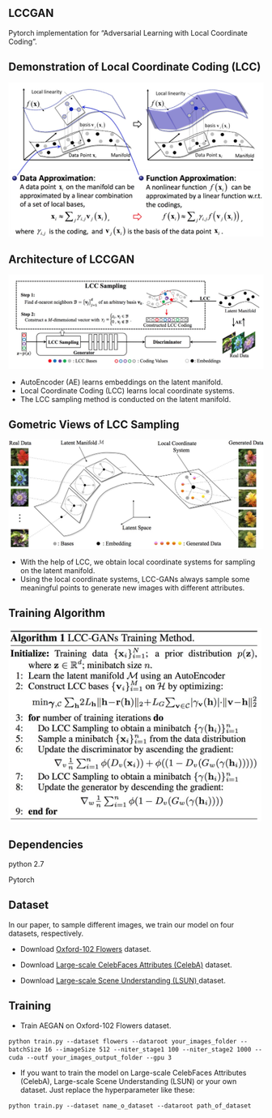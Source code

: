 ## LCCGAN

Pytorch implementation for “Adversarial Learning with Local Coordinate Coding”.

## Demonstration of Local Coordinate Coding (LCC)
<div align=center>
<img src="./images/local_g.png" width="600px" />
</div>


## Architecture of LCCGAN
<div align=center>
<img src="./images/architecture.png" width="800px" />
</div>

- AutoEncoder (AE) learns embeddings on the latent manifold.
- Local Coordinate Coding (LCC) learns local coordinate systems.
- The LCC sampling method is conducted on the latent manifold.

## Gometric Views of LCC Sampling
<div align=center>
<img src="./images/lcc_sampling.jpg" width="600px" />
</div>

- With the help of LCC, we obtain local coordinate systems for sampling on the latent manifold.
- Using the local coordinate systems, LCC-GANs always sample some meaningful points to generate new images with different attributes.

<!-- ## Objective Function
<img src="./images/objective.png" width="500px" /> -->

## Training Algorithm
<img src="./images/algorithm.png" width="500px" />

## Dependencies
python 2.7

Pytorch

## Dataset
In our paper, to sample different images, we train our model on four datasets, respectively.

- Download [Oxford-102 Flowers](http://www.robots.ox.ac.uk/~vgg/data/flowers/102/)  dataset.

- Download [Large-scale CelebFaces Attributes (CelebA)](http://mmlab.ie.cuhk.edu.hk/projects/CelebA.html)  dataset.

- Download [ Large-scale Scene Understanding (LSUN) ](http://lsun.cs.princeton.edu/2016/)  dataset.

## Training
- Train AEGAN on Oxford-102 Flowers dataset.
```
python train.py --dataset flowers --dataroot your_images_folder --batchSize 16 --imageSize 512 --niter_stage1 100 --niter_stage2 1000 --cuda --outf your_images_output_folder --gpu 3
```
- If you want to train the model on Large-scale CelebFaces Attributes (CelebA), Large-scale Scene Understanding (LSUN) or your own dataset. Just replace the hyperparameter like these:
```
python train.py --dataset name_o_dataset --dataroot path_of_dataset
```

